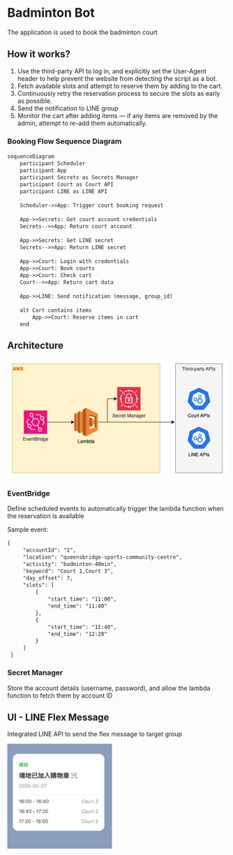# Badminton Bot

The application is used to book the badminton court

## How it works?

1. Use the third-party API to log in, and explicitly set the User-Agent header to help prevent the website from
   detecting the script as a bot.
2. Fetch available slots and attempt to reserve them by adding to the cart.
3. Continuously retry the reservation process to secure the slots as early as possible.
4. Send the notification to LINE group 
5. Monitor the cart after adding items — if any items are removed by the admin, attempt to re-add them automatically.

### Booking Flow Sequence Diagram
```mermaid
sequenceDiagram
    participant Scheduler
    participant App
    participant Secrets as Secrets Manager
    participant Court as Court API
    participant LINE as LINE API

    Scheduler->>App: Trigger court booking request

    App->>Secrets: Get court account credentials
    Secrets-->>App: Return court account

    App->>Secrets: Get LINE secret
    Secrets-->>App: Return LINE secret

    App->>Court: Login with credentials
    App->>Court: Book courts
    App->>Court: Check cart
    Court-->>App: Return cart data

    App->>LINE: Send notification (message, group_id)

    alt Cart contains items
        App->>Court: Reserve items in cart
    end

```

## Architecture

![image](diagram.png)

### EventBridge

Define scheduled events to automatically trigger the lambda function when the reservation is available

Sample event:
```
{
     "accountId": "1",
     "location": "queensbridge-sports-community-centre",
     "activity": "badminton-40min",
     "keyword": "Court 1,Court 3",
     "day_offset": 7,
     "slots": [
         {
             "start_time": "11:00",
             "end_time": "11:40"
         },
         {
             "start_time": "11:40",
             "end_time": "12:20"
         }
     ]
 }
```


### Secret Manager
Store the account details (username, password), and allow the lambda function to fetch them by account ID 

## UI - LINE Flex Message 
Integrated LINE API to send the flex message to target group

<img src="./flex-message-ui.png" width=240 alt="">